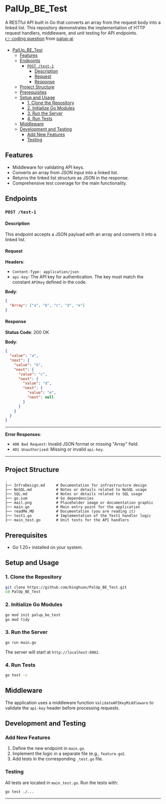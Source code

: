 # PalUp_BE_Test

A RESTful API built in Go that converts an array from the request body into a linked list. This repository demonstrates the implementation of HTTP request handlers, middleware, and unit testing for API endpoints.   
[👉 coding question](https://github.com/binghuan/PalUp_BE_Test/blob/main/PalUp_BE_Test_readMe.MD) from [palup-ai](https://www.linkedin.com/company/palup-ai/posts/?feedView=all)

- [PalUp\_BE\_Test](#palup_be_test)
  - [Features](#features)
  - [Endpoints](#endpoints)
    - [`POST /test-1`](#post-test-1)
      - [Description](#description)
      - [Request](#request)
      - [Response](#response)
  - [Project Structure](#project-structure)
  - [Prerequisites](#prerequisites)
  - [Setup and Usage](#setup-and-usage)
    - [1. Clone the Repository](#1-clone-the-repository)
    - [2. Initialize Go Modules](#2-initialize-go-modules)
    - [3. Run the Server](#3-run-the-server)
    - [4. Run Tests](#4-run-tests)
  - [Middleware](#middleware)
  - [Development and Testing](#development-and-testing)
    - [Add New Features](#add-new-features)
    - [Testing](#testing)


## Features

- Middleware for validating API keys.
- Converts an array from JSON input into a linked list.
- Returns the linked list structure as JSON in the response.
- Comprehensive test coverage for the main functionality.

## Endpoints

### `POST /test-1`

#### Description
This endpoint accepts a JSON payload with an array and converts it into a linked list.

#### Request

**Headers**:
- `Content-Type: application/json`
- `api-key`: The API key for authentication. The key must match the constant `APIKey` defined in the code.

**Body**:
```json
{
  "Array": ["a", "b", "c", "d", "e"]
}
```

#### Response

**Status Code**: 200 OK

**Body**:
```json
{
  "value": "a",
  "next": {
    "value": "b",
    "next": {
      "value": "c",
      "next": {
        "value": "d",
        "next": {
          "value": "e",
          "next": null
        }
      }
    }
  }
}
```

---

**Error Responses**:
- `400 Bad Request`: Invalid JSON format or missing "Array" field.
- `401 Unauthorized`: Missing or invalid `api-key`.

---

## Project Structure

```
.
├── InfraDesign.md     # Documentation for infrastructure design
├── NoSQL.md           # Notes or details related to NoSQL usage
├── SQL.md             # Notes or details related to SQL usage
├── go.sum             # Go dependencies
├── mail.png           # Placeholder image or documentation graphic
├── main.go            # Main entry point for the application
├── readMe.MD          # Documentation (you are reading it)
├── test1.go           # Implementation of the Test1 handler logic
├── main_test.go       # Unit tests for the API handlers
```

## Prerequisites

- Go 1.20+ installed on your system.

## Setup and Usage

### 1. Clone the Repository

```bash
git clone https://github.com/binghuan/PalUp_BE_Test.git
cd PalUp_BE_Test
```

### 2. Initialize Go Modules

```bash
go mod init palup_be_test
go mod tidy
```

### 3. Run the Server

```bash
go run main.go
```

The server will start at `http://localhost:8082`.

### 4. Run Tests

```bash
go test -v
```

## Middleware

The application uses a middleware function `ValidateAPIKeyMiddleware` to validate the `api-key` header before processing requests.

## Development and Testing

### Add New Features
1. Define the new endpoint in `main.go`.
2. Implement the logic in a separate file (e.g., `feature.go`).
3. Add tests in the corresponding `_test.go` file.

### Testing

All tests are located in `main_test.go`. Run the tests with:

```bash
go test ./...
```

---

